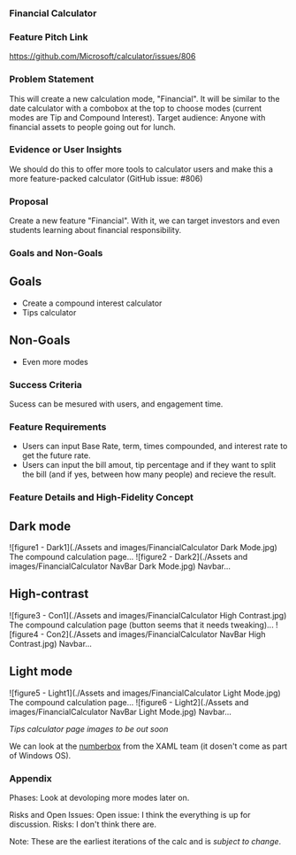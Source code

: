 ### Financial Calculator
<!-- Update with a concise title describing your feature. -->

### Feature Pitch Link
https://github.com/Microsoft/calculator/issues/806

### Problem Statement
This will create a new calculation mode, "Financial". It will be similar to the date calculator with a combobox at the top to choose modes (current modes are Tip and Compound Interest). Target audience: Anyone with financial assets to people going out for lunch.

### Evidence or User Insights
We should do this to offer more tools to calculator users and make this a more feature-packed calculator (GitHub issue: #806)

### Proposal
Create a new feature "Financial". With it, we can target investors and even students learning about financial responsibility.

### Goals and Non-Goals
## Goals
* Create a compound interest calculator
* Tips calculator

## Non-Goals
* Even more modes

### Success Criteria
Sucess can be mesured with users, and engagement time.

### Feature Requirements
* Users can input Base Rate, term, times compounded, and interest rate to get the future rate.
* Users can input the bill amout, tip percentage and if they want to split the bill (and if yes, between how many people) and recieve the result.

### Feature Details and High-Fidelity Concept
## Dark mode
![figure1 - Dark1](./Assets and images/FinancialCalculator Dark Mode.jpg)
The compound calculation page...
![figure2 - Dark2](./Assets and images/FinancialCalculator NavBar Dark Mode.jpg)
Navbar...

## High-contrast
![figure3 - Con1](./Assets and images/FinancialCalculator High Contrast.jpg)
The compound calculation page (button seems that it needs tweaking)...
![figure4 - Con2](./Assets and images/FinancialCalculator NavBar High Contrast.jpg)
Navbar...

## Light mode
![figure5 - Light1](./Assets and images/FinancialCalculator Light Mode.jpg)
The compound calculation page...
![figure6 - Light2](./Assets and images/FinancialCalculator NavBar Light Mode.jpg)
Navbar...

_Tips calculator page images to be out soon_

We can look at the [numberbox](https://github.com/microsoft/microsoft-ui-xaml-specs/blob/master/active/NumberBox/NumberBox.md#:~:text=Xaml%20has%20a%20TextBox%20control%20for%20text%20input%2C,not%20as%20part%20of%20the%20Windows%20OS.%20Description) from the XAML team (it dosen't come as part of Windows OS).

### Appendix
Phases:
Look at devoloping more modes later on.

Risks and Open Issues:
Open issue: I think the everything is up for discussion. 
Risks: I don't think there are.


Note: These are the earliest iterations of the calc and is _subject to change_.